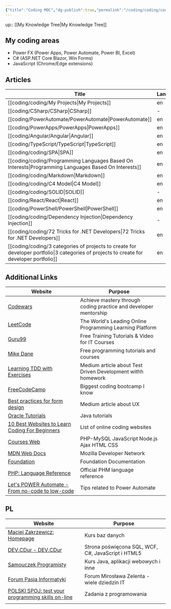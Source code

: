 ```yaml
---
{"title":"Coding MOC","dg-publish":true,"permalink":"/coding/coding/coding/","dgPassFrontmatter":true}
---
```


up:: [[My Knowledge Tree\|My Knowledge Tree]]

## My coding areas

- Power FX (Power Apps, Power Automate, Power BI, Excel)
- C# (ASP.NET Core Blazor, Win Forms)
- JavaScript (Chrome/Edge extensions)

## Articles

| Title                                                                                                                                       | Language |
| ------------------------------------------------------------------------------------------------------------------------------------------- | -------- |
| [[coding/coding/My Projects\|My Projects]]                                                                                               | en       |
| [[coding/CSharp/CSharp\|CSharp]]                                                                                                         | \-       |
| [[coding/PowerAutomate/PowerAutomate\|PowerAutomate]]                                                                                    | en       |
| [[coding/PowerApps/PowerApps\|PowerApps]]                                                                                                | en       |
| [[coding/Angular/Angular\|Angular]]                                                                                                      | en       |
| [[coding/TypeScript/TypeScript\|TypeScript]]                                                                                             | en       |
| [[coding/coding/SPA\|SPA]]                                                                                                               | en       |
| [[coding/coding/Programming Languages Based On Interests\|Programming Languages Based On Interests]]                                     | en       |
| [[coding/coding/Markdown\|Markdown]]                                                                                                     | en       |
| [[coding/coding/C4 Model\|C4 Model]]                                                                                                     | en       |
| [[coding/coding/SOLID\|SOLID]]                                                                                                           | \-       |
| [[coding/React/React\|React]]                                                                                                            | en       |
| [[coding/PowerShell/PowerShell\|PowerShell]]                                                                                             | en       |
| [[coding/coding/Dependency Injection\|Dependency Injection]]                                                                             | \-       |
| [[coding/coding/72 Tricks for .NET Developers\|72 Tricks for .NET Developers]]                                                           | en       |
| [[coding/coding/3 categories of projects to create for developer portfolio\|3 categories of projects to create for developer portfolio]] | en       |


## Additional Links

| Website                                                                                                       | Purpose                                                          |     |
| ------------------------------------------------------------------------------------------------------------- | ---------------------------------------------------------------- | --- |
| [Codewars](https://www.codewars.com/)                                                                         | Achieve mastery through coding practice and developer mentorship |     |
| [LeetCode](https://leetcode.com/)                                                                             | The World's Leading Online Programming Learning Platform         |     |
| [Guru99](https://www.guru99.com/)                                                                             | Free Training Tutorials & Video for IT Courses                   |     |
| [Mike Dane](https://www.mikedane.com/)                                                                        | Free programming tutorials and courses                           |     |
| [Learning TDD with Exercises](https://medium.com/@marlenac/learning-tdd-with-katas-3f499cb9c492)              | Medium article about Test Driven Development withh homework      |     |
| [FreeCodeCamp](https://www.freecodecamp.org/)                                                                 | Biggest coding bootcamp I know                                   |     |
| [Best practices for form design](https://uxdesign.cc/best-practices-for-form-design-ff5de6ca8e5f)             | Medium article about UX                                          |     |
| [Oracle Tutorials](http://w2.syronex.com/jmr/edu/db/)                                                         | Java tutorials                                                   |     |
| [10 Best Websites to Learn Coding For Beginners](https://www.hongkiat.com/blog/sites-to-learn-coding-online/) | List of online coding websites                                   |     |
| [Courses Web](https://coursesweb.net/)                                                                        | PHP-MySQL JavaScript Node.js Ajax HTML CSS                       |     |
| [MDN Web Docs](https://developer.mozilla.org/en-US/)                                                          | Mozilla Developer Network                                        |     |
| [Foundation](https://get.foundation/frameworks-docs.html)                                                     | Foundation Documentation                                         |     |
| [PHP: Language Reference](https://www.php.net/manual/en/langref.php)                                          | Official PHM language reference                                  |     |
| [Let's POWER Automate - From no-code to low-code](https://tomriha.com/)                                       | Tips related to Power Automate                                                                 |     |



## PL
| Website                                                                   | Purpose                                            |
| ------------------------------------------------------------------------- | -------------------------------------------------- |
| [Maciej Zakrzewicz: Homepage](http://zakrzewicz.pl/index_en.php)          | Kurs baz danych                                    |
| [DEV.CDur - DEV.CDur](http://dev.cdur.pl/)                                | Strona poświęcona SQL, WCF, C#, JavaScript i HTML5 |
| [Samouczek Programisty](http://www.samouczekprogramisty.pl/)              | Kurs Java, aplikacji webowych i inne               |
| [Forum Pasja Informatyki](https://forum.pasja-informatyki.pl/)            | Forum Mirosława Zelenta - wiele dziedzin IT        |
| [POLSKI SPOJ: test your programming skills on-line](https://pl.spoj.com/) | Zadania z programowania                            |
|                                                                           |                                                    |
